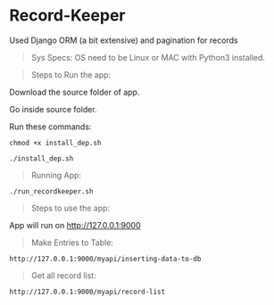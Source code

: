 # Record-Keeper
Used Django ORM (a bit extensive) and pagination for records

> Sys Specs: OS need to be Linux or MAC with Python3 installed.

> Steps to Run the app:

  Download the source folder of app.
  
  Go inside source folder.
  
  Run these commands:
  
    chmod +x install_dep.sh
    
    ./install_dep.sh
  
  > Running App:
  
    ./run_recordkeeper.sh
 
> Steps to use the app:

  App will run on http://127.0.0.1:9000
  
  > Make Entries to Table:
  
    http://127.0.0.1:9000/myapi/inserting-data-to-db
    
  > Get all record list:
  
    http://127.0.0.1:9000/myapi/record-list
    

